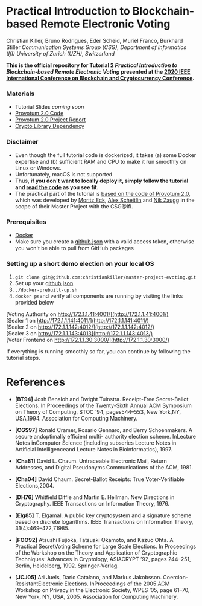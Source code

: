 # Practical Introduction to Blockchain-based Remote Electronic Voting
Christian Killer, Bruno Rodrigues, Eder Scheid, Muriel Franco, Burkhard Stiller 
*Communication Systems Group (CSG), Department of Informatics (IfI) 
University of Zurich (UZH), Switzerland*

**This is the official repository for Tutorial 2 *Practical Introduction to Blockchain-based Remote Electronic Voting* presented at the [2020 IEEE International Conference on Blockchain and Cryptocurrency Conference](https://icbc2020.ieee-icbc.org/).**

### Materials
- Tutorial Slides *coming soon*
- [Provotum 2.0 Code](https://github.com/christiankiller/master-project-evoting) 
- [Provotum 2.0 Project Report](https://github.com/christiankiller/master-project-evoting/blob/master/assets/report.pdf)
- [Crypto Library Dependency](https://github.com/meck93/evote-crypto/)

### Disclaimer
- Even though the full tutorial code is dockerized, it takes (a) some Docker expertise and (b) sufficient RAM and CPU to make it run smoothly on Linux or Windows. 
- Unfortunately, macOS is not supported
- Thus, **if you don't want to locally deploy it, simply follow the tutorial and [read the code](https://github.com/christiankiller/master-project-evoting) as you see fit.**
- The practical part of the tutorial is [based on the code of Provotum 2.0](https://github.com/christiankiller/master-project-evoting), which was developed by [Moritz Eck](https://github.com/meck93), [Alex Scheitlin](https://github.com/alexscheitlin) and [Nik Zaugg](https://github.com/nikzaugg/) in the scope of their Master Project with the CSG@IfI.  

### Prerequisites
- [Docker](https://docs.docker.com/)
- Make sure you create a [github.json](https://github.com/christiankiller/master-project-evoting#github-packages--github-config-json-important) with a valid access token, otherwise you won't be able to pull from GitHub packages

### Setting up a short demo election on your local OS
1. ```git clone git@github.com:christiankiller/master-project-evoting.git```
2. Set up your [github.json](https://github.com/christiankiller/master-project-evoting)
3. ```./docker-prebuilt-up.sh```
4. ```docker ps```and verify all components are running by visiting the links provided below 

[Voting Authority on http://172.1.1.41:4001/](http://172.1.1.41:4001/)  
[Sealer 1 on http://172.1.1.141:4011/](http://172.1.1.141:4011/)  
[Sealer 2 on http://172.1.1.142:4012/](http://172.1.1.142:4012/)  
[Sealer 3 on http://172.1.1.143:4013](http://172.1.1.143:4013/)  
[Voter Frontend on http://172.1.1.30:3000/](http://172.1.1.30:3000/)

If everything is running smoothly so far, you can continue by following the tutorial steps. 

# References

- **[BT94]** Josh Benaloh and Dwight Tuinstra. Receipt-Free Secret-Ballot Elections. In Proceedings of the Twenty-Sixth Annual ACM Symposium on Theory of Computing, STOC ’94, pages544–553, New York,NY, USA,1994. Association for Computing Machinery. 

- **[CGS97]** Ronald Cramer, Rosario Gennaro, and Berry Schoenmakers. A secure andoptimally efficient multi- authority election scheme. InLecture Notes inComputer Science (including subseries Lecture Notes in Artificial Intelligenceand Lecture Notes in Bioinformatics), 1997.

- **[Cha81]** David L. Chaum. Untraceable Electronic Mail, Return Addresses, and Digital Pseudonyms.Communications of the ACM, 1981.

- **[Cha04]** David Chaum. Secret-Ballot Receipts: True Voter-Verifiable Elections,2004.

- **[DH76]** Whitfield Diffie and Martin E. Hellman. New Directions in Cryptography. IEEE Transactions on Information Theory, 1976.

- **[Elg85]** T. Elgamal. A public key cryptosystem and a signature scheme based on discrete logarithms. IEEE Transactions on Information Theory, 31(4):469–472,71985.

- **[FOO92]** Atsushi Fujioka, Tatsuaki Okamoto, and Kazuo Ohta. A Practical SecretVoting Scheme for Large Scale Elections. In Proceedings of the Workshop on the Theory and Application of Cryptographic Techniques: Advances in Cryptology, ASIACRYPT ’92, pages 244–251, Berlin, Heidelberg, 1992. Springer-Verlag.

- **[JCJ05]** Ari Juels, Dario Catalano, and Markus Jakobsson. Coercion-ResistantElectronic Elections. InProceedings of the 2005 ACM Workshop on Privacy in the Electronic Society, WPES ’05, page 61–70, New York, NY, USA, 2005. Association for Computing Machinery.
